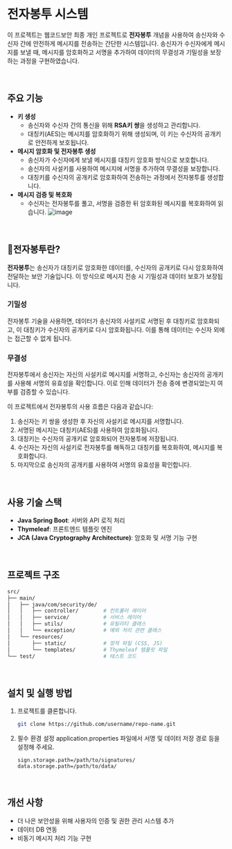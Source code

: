 # 전자봉투 시스템
 
 이 프로젝트는 웹코드보안 최종 개인 프로젝트로 **전자봉투** 개념을 사용하여 송신자와 수신자 간에 안전하게 메시지를 전송하는 간단한 시스템입니다. 송신자가 수신자에게 메시지를 보낼 때, 메시지를 암호화하고 서명을 추가하여 데이터의 무결성과 기밀성을 보장하는 과정을 구현하였습니다. 
  
<br>

## 주요 기능

- **키 생성**
    - 송신자와 수신자 간의 통신을 위해 **RSA키 쌍**을 생성하고 관리합니다.
    - 대칭키(AES)는 메시지를 암호화하기 위해 생성되며, 이 키는 수신자의 공개키로 안전하게 보호됩니다.
- **메시지 암호화 및 전자봉투 생성**
   - 송신자가 수신자에게 보낼 메시지를 대칭키 암호화 방식으로 보호합니다.
   - 송신자의 사설키를 사용하여 메시지에 서명을 추가하여 무결성을 보장합니다.
   - 대칭키를 수신자의 공개키로 암호화하여 전송하는 과정에서 전자봉투를 생성합니다.
- **메시지 검증 및 복호화**
   - 수신자는 전자봉투를 풀고, 서명을 검증한 뒤 암호화된 메시지를 복호화하여 읽습니다.
![image](https://github.com/user-attachments/assets/804ff0a3-2347-4195-a2b9-fad2a2cbbfe5)



<br>

## 📧전자봉투란?

**전자봉투**는 송신자가 대칭키로 암호화한 데이터를, 수신자의 공개키로 다시 암호화하여 전달하는 보안 기술입니다. 이 방식으로 메시지 전송 시 기밀성과 데이터 보호가 보장됩니다. 

### 기밀성
전자봉투 기술을 사용하면, 데이터가 송신자의 사설키로 서명된 후 대칭키로 암호화되고, 이 대칭키가 수신자의 공개키로 다시 암호화됩니다. 이를 통해 데이터는 수신자 외에는 접근할 수 없게 됩니다.

### 무결성
전자봉투에서 송신자는 자신의 사설키로 메시지를 서명하고, 수신자는 송신자의 공개키를 사용해 서명의 유효성을 확인합니다. 이로 인해 데이터가 전송 중에 변경되었는지 여부를 검증할 수 있습니다.

이 프로젝트에서 전자봉투의 사용 흐름은 다음과 같습니다:
1. 송신자는 키 쌍을 생성한 후 자신의 사설키로 메시지를 서명합니다.
2. 서명된 메시지는 대칭키(AES)를 사용하여 암호화됩니다.
3. 대칭키는 수신자의 공개키로 암호화되어 전자봉투에 저장됩니다.
4. 수신자는 자신의 사설키로 전자봉투를 해독하고 대칭키를 복호화하여, 메시지를 복호화합니다.
5. 마지막으로 송신자의 공개키를 사용하여 서명의 유효성을 확인합니다.
<br>


## 사용 기술 스택

- **Java Spring Boot**: 서버와 API 로직 처리
- **Thymeleaf**: 프론트엔드 템플릿 엔진
- **JCA (Java Cryptography Architecture)**: 암호화 및 서명 기능 구현
 
<br>

## 프로젝트 구조

```bash
src/
├── main/
│   ├── java/com/security/de/
│   │   ├── controller/        # 컨트롤러 레이어
│   │   ├── service/           # 서비스 레이어
│   │   ├── utils/             # 유틸리티 클래스
│   │   └── exception/         # 예외 처리 관련 클래스
│   └── resources/
│       ├── static/            # 정적 파일 (CSS, JS)
│       └── templates/         # Thymeleaf 템플릿 파일
└── test/                      # 테스트 코드
```
 
<br>

## 설치 및 실행 방법

1. 프로젝트를 클론합니다.
   ```bash
   git clone https://github.com/username/repo-name.git
   ```

2. 필수 환경 설정 application.properties 파일에서 서명 및 데이터 저장 경로 등을 설정해 주세요.
   ```properties
   sign.storage.path=/path/to/signatures/
   data.storage.path=/path/to/data/
   ```

<br>

## 개선 사항
- 더 나은 보안성을 위해 사용자의 인증 및 권한 관리 시스템 추가
- 데이터 DB 연동
- 비동기 메시지 처리 기능 구현

